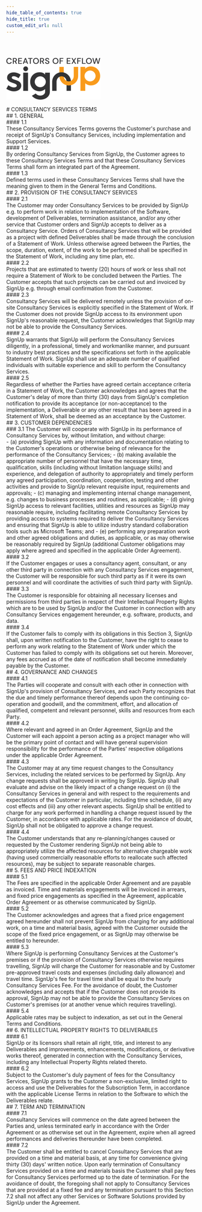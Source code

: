 ```yaml
---
hide_table_of_contents: true
hide_title: true
custom_edit_url: null
---
```

<div class="agreement-doc">
<br/><br/>

![SignUp Software](./img/signup_logo_black.png)

<div class="paragraph-big">
# CONSULTANCY SERVICES TERMS
</div>

<div class="paragraph-medium">
## 1. GENERAL
</div>
<div class="paragraph">
#### 1.1<div class="paragraph-text">These Consultancy Services Terms governs the Customer's purchase and receipt of SignUp's Consultancy Services, including implementation and Support Services.</div>
</div>
<div class="paragraph">
#### 1.2<div class="paragraph-text">By ordering Consultancy Services from SignUp, the Customer agrees to these Consultancy Services Terms and that these Consultancy Services Terms shall form an integrated part of the Agreement.</div>
</div>
<div class="paragraph">
#### 1.3<div class="paragraph-text">Defined terms used in these Consultancy Services Terms shall have the meaning given to them in the General Terms and Conditions.</div>
</div>

<div class="paragraph-medium">
## 2. PROVISION OF THE CONSULTANCY SERVICES
</div>
<div class="paragraph">
#### 2.1<div class="paragraph-text">The Customer may order Consultancy Services to be provided by SignUp e.g. to perform work in relation to implementation of the Software, development of Deliverables, termination assistance, and/or any other service that Customer orders and SignUp accepts to deliver as a Consultancy Service. Orders of Consultancy Services that will be provided as a project with defined Deliverables shall be made through the conclusion of a Statement of Work. Unless otherwise agreed between the Parties, the scope, duration, extent, of the work to be performed shall be specified in the Statement of Work, including any time plan, etc.</div>
</div>
<div class="paragraph">
#### 2.2<div class="paragraph-text">Projects that are estimated to twenty (20) hours of work or less shall not require a Statement of Work to be concluded between the Parties. The Customer accepts that such projects can be carried out and invoiced by SignUp e.g. through email confirmation from the Customer.</div>
</div>
<div class="paragraph">
#### 2.3<div class="paragraph-text">Consultancy Services will be delivered remotely unless the provision of on-site Consultancy Services is explicitly specified in the Statement of Work. If the Customer does not provide SignUp access to its environment upon SignUp's reasonable request, the Customer acknowledges that SignUp may not be able to provide the Consultancy Services.</div>
</div>
<div class="paragraph">
#### 2.4<div class="paragraph-text">SignUp warrants that SignUp will perform the Consultancy Services diligently, in a professional, timely and workmanlike manner, and pursuant to industry best practices and the specifications set forth in the applicable Statement of Work. SignUp shall use an adequate number of qualified individuals with suitable experience and skill to perform the Consultancy Services.</div>
</div>
<div class="paragraph">
#### 2.5<div class="paragraph-text">Regardless of whether the Parties have agreed certain acceptance criteria in a Statement of Work, the Customer acknowledges and agrees that the Customer's delay of more than thirty (30) days from SignUp's completion notification to provide its acceptance (or non-acceptance) to the implementation, a Deliverable or any other result that has been agreed in a Statement of Work, shall be deemed as an acceptance by the Customer.</div>
</div>

<div class="paragraph-medium">
## 3. CUSTOMER DEPENDENCIES
</div>
<div class="paragraph-big">
### 3.1 The Customer will cooperate with SignUp in its performance of Consultancy Services by, without limitation, and without charge:
</div>
- (a) providing SignUp with any information and documentation relating to the Customer's operations or otherwise being of relevance for the performance of the Consultancy Services;
- (b) making available the appropriate number of personnel that have the necessary time, qualification, skills (including without limitation language skills) and experience, and delegation of authority to appropriately and timely perform any agreed participation, coordination, cooperation, testing and other activities and provide to SignUp relevant requisite input, requirements and approvals;
- (c) managing and implementing internal change management, e.g. changes to business processes and routines, as applicable;
- (d) giving SignUp access to relevant facilities, utilities and resources as SignUp may reasonable require, including facilitating remote Consultancy Services by providing access to systems required to deliver the Consultancy Services and ensuring that SignUp is able to utilize industry standard collaboration tools such as Microsoft Teams; and
- (e) performing any preparation work and other agreed obligations and duties, as applicable, or as may otherwise be reasonably required by SignUp (additional Customer obligations may apply where agreed and specified in the applicable Order Agreement).

<div class="paragraph">
#### 3.2<div class="paragraph-text">If the Customer engages or uses a consultancy agent, consultant, or any other third party in connection with any Consultancy Services engagement, the Customer will be responsible for such third party as if it were its own personnel and will coordinate the activities of such third party with SignUp.</div>
</div>
<div class="paragraph">
#### 3.3<div class="paragraph-text">The Customer is responsible for obtaining all necessary licenses and permissions from third parties in respect of their Intellectual Property Rights which are to be used by SignUp and/or the Customer in connection with any Consultancy Services engagement hereunder, e.g. software, products, and data.</div>
</div>
<div class="paragraph">
#### 3.4<div class="paragraph-text">If the Customer fails to comply with its obligations in this Section 3, SignUp shall, upon written notification to the Customer, have the right to cease to perform any work relating to the Statement of Work under which the Customer has failed to comply with its obligations set out herein. Moreover, any fees accrued as of the date of notification shall become immediately payable by the Customer.</div>
</div>

<div class="paragraph-medium">
## 4. GOVERNANCE AND CHANGES
</div>
<div class="paragraph">
#### 4.1<div class="paragraph-text">The Parties will cooperate and consult with each other in connection with SignUp's provision of Consultancy Services, and each Party recognizes that the due and timely performance thereof depends upon the continuing co-operation and goodwill, and the commitment, effort, and allocation of qualified, competent and relevant personnel, skills and resources from each Party.</div>
</div>
<div class="paragraph">
#### 4.2<div class="paragraph-text">Where relevant and agreed in an Order Agreement, SignUp and the Customer will each appoint a person acting as a project manager who will be the primary point of contact and will have general supervision responsibility for the performance of the Parties' respective obligations under the applicable Order Agreement.</div>
</div>
<div class="paragraph">
#### 4.3<div class="paragraph-text">The Customer may at any time request changes to the Consultancy Services, including the related services to be performed by SignUp. Any change requests shall be approved in writing by SignUp. SignUp shall evaluate and advise on the likely impact of a change request on (i) the Consultancy Services in general and with respect to the requirements and expectations of the Customer in particular, including time schedule, (ii) any cost effects and (iii) any other relevant aspects. SignUp shall be entitled to charge for any work performed in handling a change request issued by the Customer, in accordance with applicable rates. For the avoidance of doubt, SignUp shall not be obligated to approve a change request.</div>
</div>
<div class="paragraph">
#### 4.4<div class="paragraph-text">The Customer understands that any re-planning/changes caused or requested by the Customer rendering SignUp not being able to appropriately utilize the affected resources for alternative chargeable work (having used commercially reasonable efforts to reallocate such affected resources), may be subject to separate reasonable charges.</div>
</div>

<div class="paragraph-medium">
## 5. FEES AND PRICE INDEXATION
</div>
<div class="paragraph">
#### 5.1<div class="paragraph-text">The Fees are specified in the applicable Order Agreement and are payable as invoiced. Time and materials engagements will be invoiced in arrears, and fixed price engagements as specified in the Agreement, applicable Order Agreement or as otherwise communicated by SignUp.</div>
</div>
<div class="paragraph">
#### 5.2<div class="paragraph-text">The Customer acknowledges and agrees that a fixed price engagement agreed hereunder shall not prevent SignUp from charging for any additional work, on a time and material basis, agreed with the Customer outside the scope of the fixed price engagement, or as SignUp may otherwise be entitled to hereunder.</div>
</div>
<div class="paragraph">
#### 5.3<div class="paragraph-text">Where SignUp is performing Consultancy Services at the Customer's premises or if the provision of Consultancy Services otherwise requires travelling, SignUp will charge the Customer for reasonable and by Customer pre-approved travel costs and expenses (including daily allowance) and travel time. SignUp's fee for travel time shall be equal to the hourly Consultancy Services Fee. For the avoidance of doubt, the Customer acknowledges and accepts that if the Customer does not provide its approval, SignUp may not be able to provide the Consultancy Services on Customer's premises (or at another venue which requires travelling).</div>
</div>
<div class="paragraph">
#### 5.4<div class="paragraph-text">Applicable rates may be subject to indexation, as set out in the General Terms and Conditions.</div>
</div>

<div class="paragraph-medium">
## 6. INTELLECTUAL PROPERTY RIGHTS TO DELIVERABLES
</div>
<div class="paragraph">
#### 6.1<div class="paragraph-text">SignUp or its licensors shall retain all right, title, and interest to any Deliverables and improvements, enhancements, modifications, or derivative works thereof, generated in connection with the Consultancy Services, including any Intellectual Property Rights related thereto.</div>
</div>
<div class="paragraph">
#### 6.2<div class="paragraph-text">Subject to the Customer's duly payment of fees for the Consultancy Services, SignUp grants to the Customer a non-exclusive, limited right to access and use the Deliverables for the Subscription Term, in accordance with the applicable License Terms in relation to the Software to which the Deliverables relate.</div>
</div>

<div class="paragraph-medium">
## 7. TERM AND TERMINATION
</div>
<div class="paragraph">
#### 7.1<div class="paragraph-text">Consultancy Services will commence on the date agreed between the Parties and, unless terminated early in accordance with the Order Agreement or as otherwise set out in the Agreement, expire when all agreed performances and deliveries thereunder have been completed.</div>
</div>
<div class="paragraph">
#### 7.2<div class="paragraph-text">The Customer shall be entitled to cancel Consultancy Services that are provided on a time and material basis, at any time for convenience giving thirty (30) days' written notice. Upon early termination of Consultancy Services provided on a time and materials basis the Customer shall pay fees for Consultancy Services performed up to the date of termination. For the avoidance of doubt, the foregoing shall not apply to Consultancy Services that are provided at a fixed fee and any termination pursuant to this Section 7.2 shall not affect any other Services or Software Solutions provided by SignUp under the Agreement.</div>
</div>


</div>
